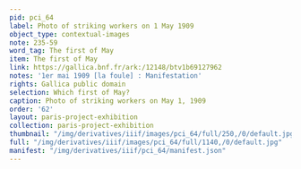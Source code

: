 ```yaml
---
pid: pci_64
label: Photo of striking workers on 1 May 1909
object_type: contextual-images
note: 235-59
word_tag: The first of May
item: The first of May
link: https://gallica.bnf.fr/ark:/12148/btv1b69127962
notes: '1er mai 1909 [la foule] : Manifestation'
rights: Gallica public domain
selection: Which first of May?
caption: Photo of striking workers on May 1, 1909
order: '62'
layout: paris-project-exhibition
collection: paris-project-exhibition
thumbnail: "/img/derivatives/iiif/images/pci_64/full/250,/0/default.jpg"
full: "/img/derivatives/iiif/images/pci_64/full/1140,/0/default.jpg"
manifest: "/img/derivatives/iiif/pci_64/manifest.json"
---
```

